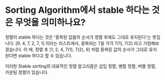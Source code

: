 # Sorting Algorithm에서 stable 하다는 것은 무엇을 의미하나요?

정렬이 stable 하다는 것은 '중복된 값들의 순서가 정렬 후에도 그대로 유지된다'는 뜻입니다. [9, 4, 7, 2, 7, 1] 이라는 리스트에서, 중복되는 7을 각각 7(1), 7(2) 라고 가정해보겠습니다. 이 때, 정렬 후 [1, 2, 4, 7(1), 7(2), 9] 처럼 중복된 값의 순서가 그대로 유지된다면 stable 하다고 할 수 있습니다.

이러한 Stable sorting의 대표적인 정렬 알고리즘은 삽입 정렬, 병합 정렬, 버블 정렬, 카운팅 정렬이 있습니다.

